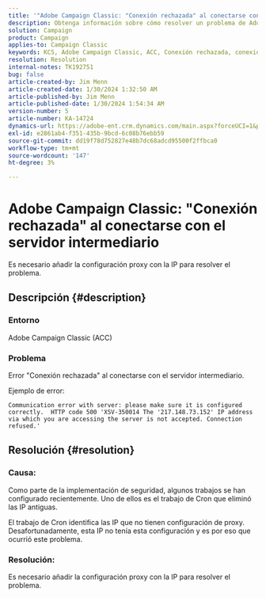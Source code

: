 ```yaml
---
title: '"Adobe Campaign Classic: "Conexión rechazada" al conectarse con el servidor intermediario"'
description: Obtenga información sobre cómo resolver un problema de Adobe Campaign Classic en el que aparece el error "Conexión rechazada" al conectarse con el servidor intermediario.
solution: Campaign
product: Campaign
applies-to: Campaign Classic
keywords: KCS, Adobe Campaign Classic, ACC, Conexión rechazada, conexión, servidor intermediario, resolución de problemas
resolution: Resolution
internal-notes: TK192751
bug: false
article-created-by: Jim Menn
article-created-date: 1/30/2024 1:32:50 AM
article-published-by: Jim Menn
article-published-date: 1/30/2024 1:54:34 AM
version-number: 5
article-number: KA-14724
dynamics-url: https://adobe-ent.crm.dynamics.com/main.aspx?forceUCI=1&pagetype=entityrecord&etn=knowledgearticle&id=ad8e0175-0fbf-ee11-9079-6045bd006268
exl-id: e2861ab4-f351-435b-9bcd-6c08b76ebb59
source-git-commit: dd19f78d752827e48b7dc68adcd95500f2ffbca0
workflow-type: tm+mt
source-wordcount: '147'
ht-degree: 3%

---
```


# Adobe Campaign Classic: &quot;Conexión rechazada&quot; al conectarse con el servidor intermediario


Es necesario añadir la configuración proxy con la IP para resolver el problema.

## Descripción {#description}


### Entorno

Adobe Campaign Classic (ACC)

### Problema

Error &quot;Conexión rechazada&quot; al conectarse con el servidor intermediario.

Ejemplo de error:


```
Communication error with server: please make sure it is configured correctly.  HTTP code 500 'XSV-350014 The '217.148.73.152' IP address via which you are accessing the server is not accepted. Connection refused.'
```



## Resolución {#resolution}


### Causa:

Como parte de la implementación de seguridad, algunos trabajos se han configurado recientemente. Uno de ellos es el trabajo de Cron que eliminó las IP antiguas.

El trabajo de Cron identifica las IP que no tienen configuración de proxy. Desafortunadamente, esta IP no tenía esta configuración y es por eso que ocurrió este problema.

### Resolución:

Es necesario añadir la configuración proxy con la IP para resolver el problema.
